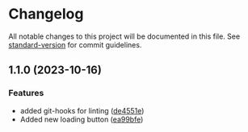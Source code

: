 # Changelog

All notable changes to this project will be documented in this file. See [standard-version](https://github.com/conventional-changelog/standard-version) for commit guidelines.

## 1.1.0 (2023-10-16)


### Features

* added git-hooks for linting ([de4551e](https://github.com/tarikyayla/immoscout-tracking-extension/commit/de4551eb9fde6735c5adffe6816d88473a8c50fa))
* Added new loading button ([ea99bfe](https://github.com/tarikyayla/immoscout-tracking-extension/commit/ea99bfe8b597efdfe64c0a4af85ae48817ca37a4))
